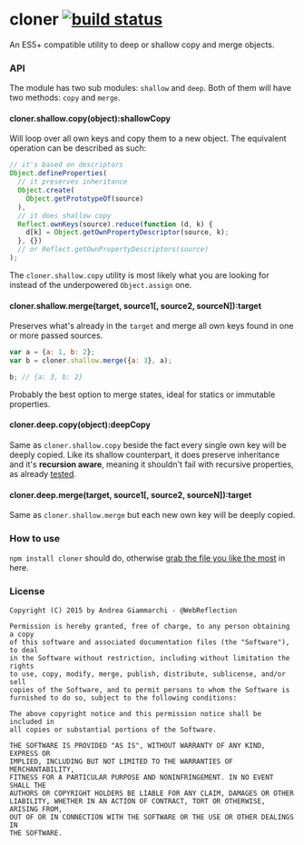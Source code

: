 cloner [![build status](https://secure.travis-ci.org/WebReflection/cloner.svg)](http://travis-ci.org/WebReflection/cloner)
==============

An ES5+ compatible utility to deep or shallow copy and merge objects.

### API
The module has two sub modules: `shallow` and `deep`.
Both of them will have two methods: `copy` and `merge`.

#### cloner.shallow.copy(object):shallowCopy
Will loop over all own keys and copy them to a new object. The equivalent operation can be described as such:

```js
// it's based on descriptors
Object.defineProperties(
  // it preserves inheritance
  Object.create(
    Object.getPrototypeOf(source)
  ),
  // it does shallow copy
  Reflect.ownKeys(source).reduce(function (d, k) {
    d[k] = Object.getOwnPropertyDescriptor(source, k);
  }, {})
  // or Reflect.getOwnPropertyDescriptors(source)
);
```
The `cloner.shallow.copy` utility is most likely what you are looking for instead of the underpowered `Object.assign` one.

#### cloner.shallow.merge(target, source1[, source2, sourceN]):target
Preserves what's already in the `target` and merge all own keys found in one or more passed sources.
```js
var a = {a: 1, b: 2};
var b = cloner.shallow.merge({a: 3}, a);

b; // {a: 3, b: 2}
```
Probably the best option to merge states, ideal for statics or immutable properties.


#### cloner.deep.copy(object):deepCopy
Same as `cloner.shallow.copy` beside the fact every single own key will be deeply copied.
Like its shallow counterpart, it does preserve inheritance and it's **recursion aware**, meaning it shouldn't fail with recursive properties, as already [tested](test/cloner.js).


#### cloner.deep.merge(target, source1[, source2, sourceN]):target
Same as `cloner.shallow.merge` but each new own key will be deeply copied.


### How to use
`npm install cloner` should do, otherwise [grab the file you like the most](build/) in here.


### License
```
Copyright (C) 2015 by Andrea Giammarchi - @WebReflection

Permission is hereby granted, free of charge, to any person obtaining a copy
of this software and associated documentation files (the "Software"), to deal
in the Software without restriction, including without limitation the rights
to use, copy, modify, merge, publish, distribute, sublicense, and/or sell
copies of the Software, and to permit persons to whom the Software is
furnished to do so, subject to the following conditions:

The above copyright notice and this permission notice shall be included in
all copies or substantial portions of the Software.

THE SOFTWARE IS PROVIDED "AS IS", WITHOUT WARRANTY OF ANY KIND, EXPRESS OR
IMPLIED, INCLUDING BUT NOT LIMITED TO THE WARRANTIES OF MERCHANTABILITY,
FITNESS FOR A PARTICULAR PURPOSE AND NONINFRINGEMENT. IN NO EVENT SHALL THE
AUTHORS OR COPYRIGHT HOLDERS BE LIABLE FOR ANY CLAIM, DAMAGES OR OTHER
LIABILITY, WHETHER IN AN ACTION OF CONTRACT, TORT OR OTHERWISE, ARISING FROM,
OUT OF OR IN CONNECTION WITH THE SOFTWARE OR THE USE OR OTHER DEALINGS IN
THE SOFTWARE.

```
